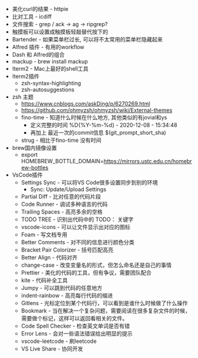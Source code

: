 * 美化curl的结果 - httpie
* 比对工具 - icdiff
* 文件搜索 - grep / ack -> ag -> ripgrep?
* 触摸板可以设置成触摸板轻敲替代按下的
* Bartender - 如果菜单栏过长, 可以将不太常用的菜单栏隐藏起来
* Alfred 插件 - 有用的workflow
* Dash 和 Alfred的组合
* mackup - brew install mackup
* Iterm2 - Mac上最好的shell工具
* Iterm2插件 
    * zsh-syntax-highlighting
    * zsh-autosuggestions
* zsh 主题
    * https://www.cnblogs.com/askDing/p/6270269.html
    * https://github.com/ohmyzsh/ohmyzsh/wiki/External-themes
    * fino-time - 知道什么时候在什么地方, 其他类似的有jovial和ys
        * 定义完整的时间 %D{%Y-%m-%d} - 2020-12-08 - 15:34:48
        * 再加上 最近一次的commit信息 \$(git_prompt_short_sha)
    * strug - 相比于fino-time 没有时间
* brew国内镜像设置
    * export HOMEBREW_BOTTLE_DOMAIN=https://mirrors.ustc.edu.cn/homebrew-bottles
* VsCode插件
    * Settings Sync - 可以将VS Code很多设置同步到别的环境
        * Sync: Update/Upload Settings
    * Partial Diff - 比对任意的代码片段
    * Code Runner - 调试多种语言的代码
    * Trailing Spaces - 高亮多余的空格
    * TODO TREE - 识别出代码中的 TODO： 关键字
    * vscode-icons - 可以让文件显示出对应的图标
    * Foam - 写文档专用
    * Better Comments - 对不同的信息进行颜色分类
    * Bracket Pair Colorizer - 括号匹配高亮
    * Better Align - 代码对齐
    * change-case - 改变变量名的形式，但怎么命名还是自己的事情
    * Prettier - 美化的代码的工具，但有争议，需要团队配合
    * kite - 代码补全工具
    * Jumpy - 可以跳到代码的任意地方
    * indent-rainbow - 高亮每行代码的缩进
    * Gitlens - 光标定位到某个代码行，可以看到是谁什么时候做了什么操作
    * Bookmark - 当在解决一个复杂问题，需要阅读在很多复杂文件的时候，需要做个标记，这样可以返回看相关的文件。
    * Code Spell Checker - 检查英文单词是否有错
    * Error Lens - 会对一些语法错误给出明显的提示
    * vscode-leetcode - 刷leetcode
    * VS Live Share - 协同开发